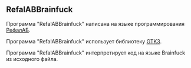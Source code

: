 RefalABBrainfuck
-------------------

Программа "RefalABBrainfuck" написана на языке программирования [РефалАБ](https://github.com/Aleksandr3Bocharov/RefalAB).

Программа "RefalABBrainfuck" использует библиотеку [GTK3](https://docs.gtk.org/gtk3/).

Программа "RefalABBrainfuck" интерпретирует код на языке Brainfuck из исходного файла.
